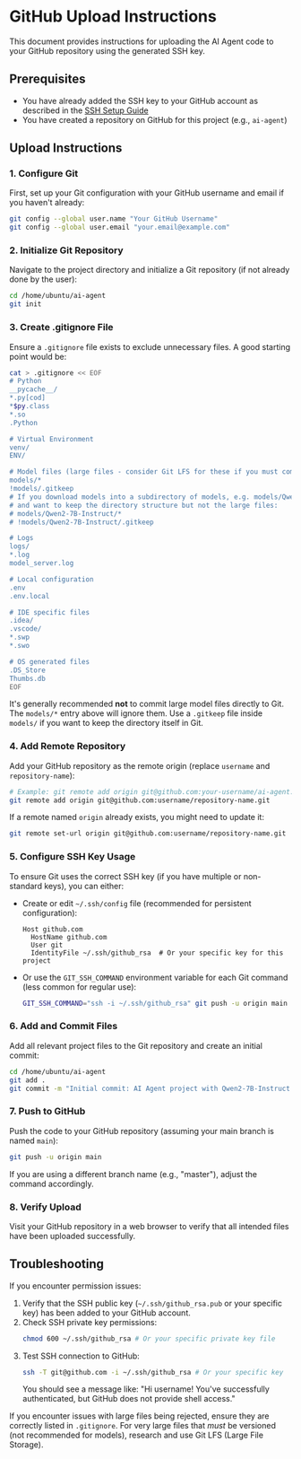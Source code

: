 # GitHub Upload Instructions

This document provides instructions for uploading the AI Agent code to your GitHub repository using the generated SSH key.

## Prerequisites

- You have already added the SSH key to your GitHub account as described in the [SSH Setup Guide](docs/ssh_setup.md)
- You have created a repository on GitHub for this project (e.g., `ai-agent`)

## Upload Instructions

### 1. Configure Git

First, set up your Git configuration with your GitHub username and email if you haven't already:

```bash
git config --global user.name "Your GitHub Username"
git config --global user.email "your.email@example.com"
```

### 2. Initialize Git Repository

Navigate to the project directory and initialize a Git repository (if not already done by the user):

```bash
cd /home/ubuntu/ai-agent
git init
```

### 3. Create .gitignore File

Ensure a `.gitignore` file exists to exclude unnecessary files. A good starting point would be:

```bash
cat > .gitignore << EOF
# Python
__pycache__/
*.py[cod]
*$py.class
*.so
.Python

# Virtual Environment
venv/
ENV/

# Model files (large files - consider Git LFS for these if you must commit them)
models/*
!models/.gitkeep
# If you download models into a subdirectory of models, e.g. models/Qwen2-7B-Instruct,
# and want to keep the directory structure but not the large files:
# models/Qwen2-7B-Instruct/*
# !models/Qwen2-7B-Instruct/.gitkeep

# Logs
logs/
*.log
model_server.log

# Local configuration
.env
.env.local

# IDE specific files
.idea/
.vscode/
*.swp
*.swo

# OS generated files
.DS_Store
Thumbs.db
EOF
```
It's generally recommended **not** to commit large model files directly to Git. The `models/*` entry above will ignore them. Use a `.gitkeep` file inside `models/` if you want to keep the directory itself in Git.

### 4. Add Remote Repository

Add your GitHub repository as the remote origin (replace `username` and `repository-name`):

```bash
# Example: git remote add origin git@github.com:your-username/ai-agent.git
git remote add origin git@github.com:username/repository-name.git
```

If a remote named `origin` already exists, you might need to update it:
```bash
git remote set-url origin git@github.com:username/repository-name.git
```

### 5. Configure SSH Key Usage

To ensure Git uses the correct SSH key (if you have multiple or non-standard keys), you can either:

- Create or edit `~/.ssh/config` file (recommended for persistent configuration):
  ```
  Host github.com
    HostName github.com
    User git
    IdentityFile ~/.ssh/github_rsa  # Or your specific key for this project
  ```

- Or use the `GIT_SSH_COMMAND` environment variable for each Git command (less common for regular use):
  ```bash
  GIT_SSH_COMMAND="ssh -i ~/.ssh/github_rsa" git push -u origin main
  ```

### 6. Add and Commit Files

Add all relevant project files to the Git repository and create an initial commit:

```bash
cd /home/ubuntu/ai-agent
git add .
git commit -m "Initial commit: AI Agent project with Qwen2-7B-Instruct model setup"
```

### 7. Push to GitHub

Push the code to your GitHub repository (assuming your main branch is named `main`):

```bash
git push -u origin main
```

If you are using a different branch name (e.g., "master"), adjust the command accordingly.

### 8. Verify Upload

Visit your GitHub repository in a web browser to verify that all intended files have been uploaded successfully.

## Troubleshooting

If you encounter permission issues:

1. Verify that the SSH public key (`~/.ssh/github_rsa.pub` or your specific key) has been added to your GitHub account.
2. Check SSH private key permissions:
   ```bash
   chmod 600 ~/.ssh/github_rsa # Or your specific private key file
   ```
3. Test SSH connection to GitHub:
   ```bash
   ssh -T git@github.com -i ~/.ssh/github_rsa # Or your specific key
   ```
   You should see a message like: "Hi username! You've successfully authenticated, but GitHub does not provide shell access."

If you encounter issues with large files being rejected, ensure they are correctly listed in `.gitignore`. For very large files that *must* be versioned (not recommended for models), research and use Git LFS (Large File Storage).
